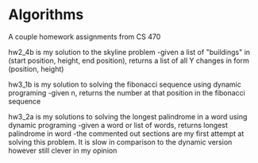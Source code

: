 # Algorithms
A couple homework assignments from CS 470

hw2_4b is my solution to the skyline problem
-given a list of "buildings" in (start position, height, end position), returns a list of all Y changes in form (position, height)

hw3_1b is my solution to solving the fibonacci sequence using dynamic programing
-given n, returns the number at that position in the fibonacci sequence 

hw3_2a is my solutions to solving the longest palindrome in a word using dynamic programing
-given a word or list of words, returns longest palindrome in word
-the commented out sections are my first attempt at solving this problem. It is slow in comparison to the dynamic version however still clever in my opinion
